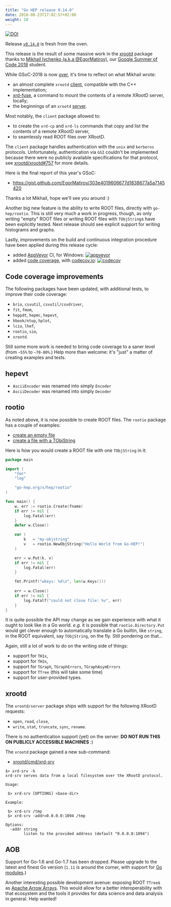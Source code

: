 ```yaml
---
title: "Go HEP release 0.14.0"
date: 2018-08-23T17:02:57+02:00
weight: 10
---
```


[![DOI](https://zenodo.org/badge/DOI/10.5281/zenodo.1402652.svg)](https://doi.org/10.5281/zenodo.1402652)

Release [`v0.14.0`](https://github.com/go-hep/hep/tree/v0.14.0) is fresh from the oven.

This release is the result of some massive work in the [xrootd](https://go-hep.org/x/hep/xrootd) package thanks to [Mikhail Ivchenko (a.k.a @EgorMatirov)](https://github.com/EgorMatirov), our [Google Summer of Code 2018](https://summerofcode.withgoogle.com/) student.

While GSoC-2018 is now [over](https://opensource.googleblog.com/2018/08/thats-a-wrap-gsoc-2018.html), it's time to reflect on what Mikhail wrote:

- an almost complete `xrootd` [client](https://go-hep.org/x/hep/xrootd/client), compatible with the C++ implementation;
- [xrd-fuse](https://go-hep.org/x/hep/xrootd/cmd/xrd-fuse), a command to mount the contents of a remote XRootD server, locally;
- the beginnings of an `xrootd` [server](https://go-hep.org/x/hep/xrootd/server).

Most notably, the `client` package allowed to:

- to create the `xrd-cp` and `xrd-ls` commands that copy and list the contents of a remote XRootD server,
- to seamlessly read ROOT files over XRootD.

The `client` package handles authentication with the `unix` and `kerberos` protocols.
Unfortunately, authentication via `GSI` couldn't be implemented because there were no publicly available specifications for that protocol, see [xrootd/xrootd#757](https://github.com/xrootd/xrootd/issues/757) for more details.

Here is the final report of this year's GSoC:

- https://gist.github.com/EgorMatirov/303e4019606677d1838677a5a7145420

Thanks a lot Mikhail, hope we'll see you around :)


Another big new feature is the ability to write ROOT files, directly with `go-hep/rootio`.
This is still very much a work in progress, though, as only writing "empty" ROOT files or writing ROOT files with `TObjString`s have been explicitly tested.
Next release should see explicit support for writing histograms and graphs.

Lastly, improvements on the build and continuous integration procedure have been applied during this release cycle:

- added [AppVeyor](https://ci.appveyor.com/project/sbinet/hep) CI, for Windows: [![appveyor](https://ci.appveyor.com/api/projects/status/qnnp26vv2c71f560?svg=true)](https://ci.appveyor.com/project/sbinet/hep)
- added [code coverage](https://codecov.io/gh/go-hep/hep), with [codecov.io](https://codecov.io): [![codecov](https://codecov.io/gh/go-hep/hep/branch/master/graph/badge.svg)](https://codecov.io/gh/go-hep/hep)

## Code coverage improvements

The following packages have been updated, with additional tests, to improve their code coverage:

- `brio`, `csvutil`, `csvutil/csvdriver`,
- `fit`, `fmom`,
- `heppdt`, `hepmc`, `hepevt`,
- `hbook/ntup`, `hplot`,
- `lcio`, `lhef`,
- `rootio`, `sio`,
- `xrootd`.

Still some more work is needed to bring code coverage to a saner level (from `~55%` to `~70-80%`.)
Help more than welcome: it's "just" a matter of creating examples and tests.

## hepevt

- `AsciiEncoder` was renamed into simply `Encoder`
- `AsciiDecoder` was renamed into simply `Decoder`

## rootio

As noted above, it is now possible to create ROOT files.
The `rootio` package has a couple of examples:

- [create an empty file](https://godoc.org/go-hep.org/x/hep/rootio#example-Create--Empty)
- [create a file with a TObjString](https://godoc.org/go-hep.org/x/hep/rootio#example-Create)

Here is how you would create a ROOT file with one `TObjString` in it:

```go
package main

import (
	"fmt"
	"log"

	"go-hep.org/x/hep/rootio"
)

func main() {
	w, err := rootio.Create(fname)
	if err != nil {
	    log.Fatal(err)
	}
	defer w.Close()

	var (
	    k   = "my-objstring"
	    v   = rootio.NewObjString("Hello World from Go-HEP!")
	)

	err = w.Put(k, v)
	if err != nil {
	    log.Fatal(err)
	}

	fmt.Printf("wkeys: %d\n", len(w.Keys()))
	
	err = w.Close()
	if err != nil {
	    log.Fatalf("could not close file: %v", err)
	}
}
```

It is quite possible the API may change as we gain experience with what it ought to look like in a Go world.
_e.g._ it is possible that `rootio.Directory.Put` would get clever enough to automatically translate a Go builtin, like `string`, in the ROOT equivalent, say `TObjString`, on the fly.
Still pondering on that...

Again, still a lot of work to do on the writing side of things:

- support for `TH1x`,
- support for `TH2x`,
- support for `TGraph`, `TGraphErrors`, `TGraphAsymErrors`
- support for `TTree` (this will take some time)
- support for user-provided types.

## xrootd

The `xrootd/server` package ships with support for the following XRootD requests:

- `open`, `read`, `close`,
- `write`, `stat`, `truncate`, `sync`, `rename`.

There is no authentication support (yet) on the server: **DO NOT RUN THIS ON PUBLICLY ACCESSIBLE MACHINES** :)

The `xrootd` package gained a new sub-command:

- [xrootd/cmd/xrd-srv](https://go-hep.org/x/hep/xrootd/cmd/xrd-srv)

```
$> xrd-srv -h
xrd-srv serves data from a local filesystem over the XRootD protocol. 

Usage:

 $> xrd-srv [OPTIONS] <base-dir>

Example:

 $> xrd-srv /tmp
 $> xrd-srv -addr=0.0.0.0:1094 /tmp

Options:
  -addr string
    	listen to the provided address (default "0.0.0.0:1094")
```

## AOB

Support for Go-1.6 and Go-1.7 has been dropped.
Please upgrade to the latest and finest Go version (`1.11` is around the corner, with support for [Go modules](https://tip.golang.org/doc/go1.11#modules).)

Another interesting possible development avenue: exposing ROOT `TTree`s as [Apache Arrow Arrays](https://arrow.apache.org/).
This would allow for a better interoperability with that ecosystem and the tools it provides for data science and data analysis in general.
Help wanted!
